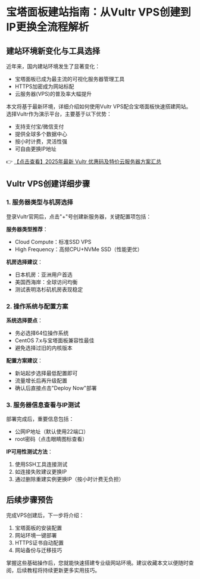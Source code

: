 # 宝塔面板建站指南：从Vultr VPS创建到IP更换全流程解析

## 建站环境新变化与工具选择

近年来，国内建站环境发生了显著变化：
- 宝塔面板已成为最主流的可视化服务器管理工具
- HTTPS加密成为网站标配
- 云服务器(VPS)的普及率大幅提升

本文将基于最新环境，详细介绍如何使用Vultr VPS配合宝塔面板快速搭建网站。选择Vultr作为演示平台，主要基于以下优势：
- 支持支付宝/微信支付
- 提供全球多个数据中心
- 按小时计费，灵活性强
- 可自由更换IP地址

👉 [【点击查看】2025年最新 Vultr 优惠码及特价云服务器方案汇总](https://bit.ly/VuLtr)

## Vultr VPS创建详细步骤

### 1. 服务器类型与机房选择

登录Vultr官网后，点击"+"号创建新服务器，关键配置项包括：

**服务器类型推荐**：
- Cloud Compute：标准SSD VPS
- High Frequency：高频CPU+NVMe SSD（性能更优）

**机房选择建议**：
- 日本机房：亚洲用户首选
- 美国西海岸：全球访问均衡
- 测试表明洛杉矶机房表现稳定

### 2. 操作系统与配置方案

**系统选择要点**：
- 务必选择64位操作系统
- CentOS 7.x与宝塔面板兼容性最佳
- 避免选择过旧的内核版本

**配置方案建议**：
- 新站起步选择最低配置即可
- 流量增长后再升级配置
- 确认后直接点击"Deploy Now"部署

### 3. 服务器信息查看与IP测试

部署完成后，重要信息包括：
- 公网IP地址（默认使用22端口）
- root密码（点击眼睛图标查看）

**IP可用性测试方法**：
1. 使用SSH工具连接测试
2. 如连接失败建议更换IP
3. 通过删除重建实例更换IP（按小时计费无负担）

## 后续步骤预告

完成VPS创建后，下一步将介绍：
1. 宝塔面板的安装配置
2. 网站环境一键部署
3. HTTPS证书自动配置
4. 网站备份与迁移技巧

掌握这些基础操作后，您就能快速搭建专业级网站环境。建议收藏本文以便随时查阅，后续教程将持续更新更多实用技巧。